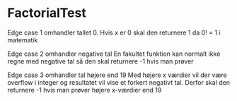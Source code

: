 # FactorialTest

Edge case 1 omhandler tallet 0.
Hvis x er 0 skal den returnere 1 da 0! = 1 i matematik

Edge case 2 omhandler negative tal
En fakultet funktion kan normalt ikke regne med negative tal så den skal returnere -1 hvis man prøver

Edge case 3 omhandler tal højere end 19
Med højere x værdier vil der være overflow i integer og resultatet vil vise et forkert negativt tal.
Derfor skal den returnere -1 hvis man prøver højere x-værdier end 19
